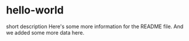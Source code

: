 # hello-world
short description
Here's some more information for the README file.
And we added some more data here.
